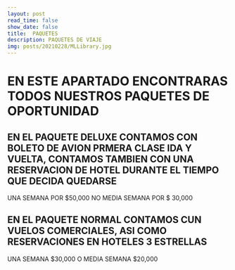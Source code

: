 ```yaml
---
layout: post
read_time: false
show_date: false
title:  PAQUETES
description: PAQUETES DE VIAJE
img: posts/20210228/MLLibrary.jpg 
---
```


# EN ESTE APARTADO ENCONTRARAS TODOS NUESTROS PAQUETES DE OPORTUNIDAD 

## EN EL PAQUETE DELUXE CONTAMOS CON BOLETO DE AVION PRMERA CLASE IDA Y VUELTA, CONTAMOS TAMBIEN CON UNA RESERVACION DE HOTEL DURANTE EL TIEMPO QUE DECIDA QUEDARSE
UNA SEMANA POR $50,000 NO MEDIA SEMANA POR $ 30,000
## EN EL PAQUETE NORMAL CONTAMOS CUN VUELOS COMERCIALES, ASI COMO RESERVACIONES EN HOTELES 3 ESTRELLAS
UNA SEMANA $30,000 O MEDIA SEMANA $20,000

